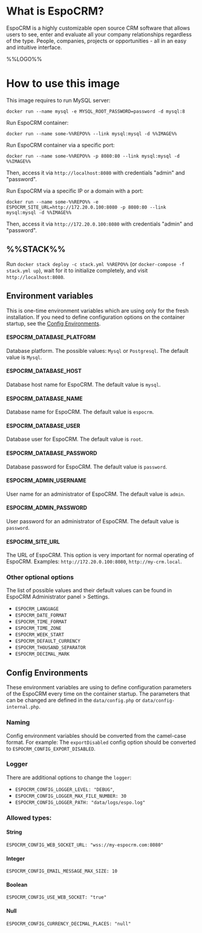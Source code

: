 # What is EspoCRM?

EspoCRM is a highly customizable open source CRM software that allows users to see, enter and evaluate all your company relationships regardless of the type. People, companies, projects or opportunities - all in an easy and intuitive interface.

%%LOGO%%

# How to use this image

This image requires to run MySQL server:

```console
docker run --name mysql -e MYSQL_ROOT_PASSWORD=password -d mysql:8
```

Run EspoCRM container:

```console
docker run --name some-%%REPO%% --link mysql:mysql -d %%IMAGE%%
```

Run EspoCRM container via a specific port:

```console
docker run --name some-%%REPO%% -p 8080:80 --link mysql:mysql -d %%IMAGE%%
```

Then, access it via `http://localhost:8080` with credentials "admin" and "password".

Run EspoCRM via a specific IP or a domain with a port:

```console
docker run --name some-%%REPO%% -e ESPOCRM_SITE_URL=http://172.20.0.100:8080 -p 8080:80 --link mysql:mysql -d %%IMAGE%%
```

Then, access it via `http://172.20.0.100:8080` with credentials "admin" and "password".

## %%STACK%%

Run `docker stack deploy -c stack.yml %%REPO%%` (or `docker-compose -f stack.yml up`), wait for it to initialize completely, and visit `http://localhost:8080`.

## Environment variables

This is one-time environment variables which are using only for the fresh installation. If you need to define configuration options on the container startup, see the [Config Environments](#config-environments).

#### ESPOCRM_DATABASE_PLATFORM

Database platform. The possible values: `Mysql` or `Postgresql`. The default value is `Mysql`.

#### ESPOCRM_DATABASE_HOST

Database host name for EspoCRM. The default value is `mysql`.

#### ESPOCRM_DATABASE_NAME

Database name for EspoCRM. The default value is `espocrm`.

#### ESPOCRM_DATABASE_USER

Database user for EspoCRM. The default value is `root`.

#### ESPOCRM_DATABASE_PASSWORD

Database password for EspoCRM. The default value is `password`.

#### ESPOCRM_ADMIN_USERNAME

User name for an administrator of EspoCRM. The default value is `admin`.

#### ESPOCRM_ADMIN_PASSWORD

User password for an administrator of EspoCRM. The default value is `password`.

#### ESPOCRM_SITE_URL

The URL of EspoCRM. This option is very important for normal operating of EspoCRM. Examples: `http://172.20.0.100:8080`, `http://my-crm.local`.

### Other optional options

The list of possible values and their default values can be found in EspoCRM Administrator panel > Settings.

-	`ESPOCRM_LANGUAGE`
-	`ESPOCRM_DATE_FORMAT`
-	`ESPOCRM_TIME_FORMAT`
-	`ESPOCRM_TIME_ZONE`
-	`ESPOCRM_WEEK_START`
-	`ESPOCRM_DEFAULT_CURRENCY`
-	`ESPOCRM_THOUSAND_SEPARATOR`
-	`ESPOCRM_DECIMAL_MARK`

## Config Environments

These environment variables are using to define configuration parameters of the EspoCRM every time on the container startup. The parameters that can be changed are defined in the `data/config.php` or `data/config-internal.php`.

### Naming

Config environment variables should be converted from the camel-case format. For example:
The `exportDisabled` config option should be converted to `ESPOCRM_CONFIG_EXPORT_DISABLED`.

### Logger

There are additional options to change the `logger`:

- `ESPOCRM_CONFIG_LOGGER_LEVEL: "DEBUG"`,
- `ESPOCRM_CONFIG_LOGGER_MAX_FILE_NUMBER: 30`
- `ESPOCRM_CONFIG_LOGGER_PATH: "data/logs/espo.log"`

### Allowed types:

#### String
```
ESPOCRM_CONFIG_WEB_SOCKET_URL: "wss://my-espocrm.com:8080"
```

#### Integer
```
ESPOCRM_CONFIG_EMAIL_MESSAGE_MAX_SIZE: 10
```

#### Boolean
```
ESPOCRM_CONFIG_USE_WEB_SOCKET: "true"
```

#### Null
```
ESPOCRM_CONFIG_CURRENCY_DECIMAL_PLACES: "null"
```
